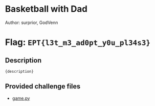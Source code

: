# Basketball with Dad
Author: surprior, GodVenn

# Flag: `EPT{l3t_m3_ad0pt_y0u_pl34s3}`
## Description
```
{description}
```

## Provided challenge files
* [game.py](game.py)
